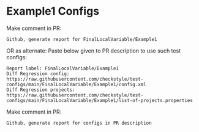 # Example1 Configs
Make comment in PR:
```
Github, generate report for FinalLocalVariable/Example1
```
OR as alternate:
Paste below given to PR description to use such test configs:
```
Report label: FinalLocalVariable/Example1
Diff Regression config: https://raw.githubusercontent.com/checkstyle/test-configs/main/FinalLocalVariable/Example1/config.xml
Diff Regression projects: https://raw.githubusercontent.com/checkstyle/test-configs/main/FinalLocalVariable/Example1/list-of-projects.properties
```
Make comment in PR:
```
Github, generate report for configs in PR description
```
